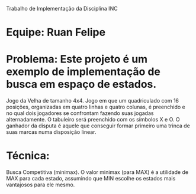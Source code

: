 Trabalho de Implementação da Disciplina INC
# Equipe: Ruan Felipe

# Problema: Este projeto é um exemplo de implementação de busca em espaço de estados.

Jogo da Velha de tamanho 4x4.
Jogo em que um quadriculado com 16 posições, organizadas em quatro linhas e quatro colunas, é preenchido e no qual dois jogadores se confrontam fazendo suas jogadas alternadamente. O tabuleiro será preenchido com os símbolos X e O. O ganhador da disputa é aquele que conseguir formar primeiro uma trinca de suas marcas numa disposição linear.

# Técnica: 

Busca Competitiva (minimax). O valor minimax (para MAX) é a utilidade de MAX para cada estado, assumindo que MIN escolhe os estados mais vantajosos para ele mesmo. 


